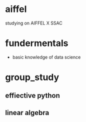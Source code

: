 # aiffel
studying on AIFFEL X SSAC

# fundermentals
- basic knowledge of data science

# group_study
## effiective python
## linear algebra
